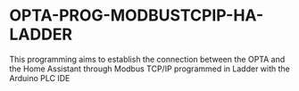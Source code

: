# OPTA-PROG-MODBUSTCPIP-HA-LADDER
This programming aims to establish the connection between the OPTA and the Home Assistant through Modbus TCP/IP programmed in Ladder with the Arduino PLC IDE
